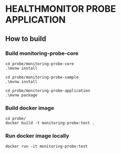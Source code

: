 HEALTHMONITOR PROBE APPLICATION
===============================


How to build
------------

### Build monitoring-probe-core
```
cd probe/monitoring-probe-core
.\mvnw install
```

```
cd probe/monitoring-probe-sample
.\mvnw install
```

```
cd probe/monitoring-probe-application
.\mvnw package
```


### Build docker image
```
cd probe/
docker build -t monitoring-probe:test .
```

### Run docker image locally
```
docker run -it monitoring-probe:test
```
